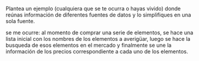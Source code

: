 Plantea un ejemplo (cualquiera que se te ocurra o hayas vivido) donde reúnas información de diferentes fuentes de datos y lo simplifiques en una sola fuente.

se me ocurre: al momento de comprar una serie de elementos, se hace una lista inicial con los nombres de los elementos a averigüar, luego se hace la busqueda de esos elementos en el mercado y finalmente se une la información de los precios correspondiente a cada uno de los elementos.
